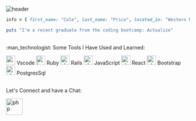 ![header](https://capsule-render.vercel.app/api?type=waving&color=auto&height=300&section=header&text=Hi%20There!%20🎣&fontSize=90&fontAlign=70&animation=twinkling&theme=tokyonight)



```ruby
info = { first_name: "Cole", last_name: "Price", located_in: "Western North Carolina" }

puts "I'm a recent graduate from the coding bootcamp: Actualize"
```
</br>
:man_technologist: Some Tools I Have Used and Learned:

<p align="left">
<img src="https://cdn.jsdelivr.net/gh/devicons/devicon/icons/vscode/vscode-original.svg" alt="vscode" width="25" height="25"/> Vscode
<img src="https://cdn.jsdelivr.net/gh/devicons/devicon/icons/ruby/ruby-original.svg" alt="bash" width="25" height="25"/> Ruby
<img src="https://cdn.jsdelivr.net/gh/devicons/devicon/icons/rails/rails-plain.svg" alt="php" width="25" height="25"/> Rails
<img src="https://cdn.jsdelivr.net/gh/devicons/devicon/icons/javascript/javascript-original.svg" alt="php" width="25" height="25"/> JavaScript
<img src="https://cdn.jsdelivr.net/gh/devicons/devicon/icons/react/react-original.svg" alt="php" width="25" height="25"/> React
 <img src="https://cdn.jsdelivr.net/gh/devicons/devicon/icons/bootstrap/bootstrap-original-wordmark.svg" alt="php" width="25" height="25"/> Bootstrap
<img src="https://cdn.jsdelivr.net/gh/devicons/devicon/icons/postgresql/postgresql-original.svg" alt="php" width="25" height="25"/> PostgresSql
 </br>
</br>

 Let's Connect and have a Chat:
 
  [<img src="https://cdn.jsdelivr.net/gh/devicons/devicon/icons/linkedin/linkedin-original.svg" alt="php" width="45" height="45"/>](https://www.linkedin.com/in/coledprice/)
  

</p>





<!--
**coledprice/coledprice** is a ✨ _special_ ✨ repository because its `README.md` (this file) appears on your GitHub profile.

Here are some ideas to get you started:

- 🔭 I’m currently working on ...
- 🌱 I’m currently learning ...
- 👯 I’m looking to collaborate on ...
- 🤔 I’m looking for help with ...
- 💬 Ask me about ...
- 📫 How to reach me: ...
- 😄 Pronouns: ...
- ⚡ Fun fact: ...
-->

